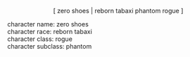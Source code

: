 <p align=center>
  [ zero shoes | reborn tabaxi phantom rogue ]
</p>
character name: zero shoes<br>
character race: reborn tabaxi<br>
character class: rogue<br>
character subclass: phantom
